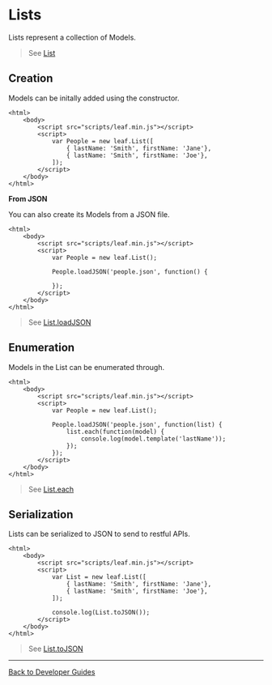 # Lists

Lists represent a collection of Models.

> See [List](https://github.com/leaf-web/leaf.js/blob/master/docs/api.md#leaf.List)

## Creation

Models can be initally added using the constructor.

	<html>
		<body>
			<script src="scripts/leaf.min.js"></script>
			<script>
				var People = new leaf.List([
					{ lastName: 'Smith', firstName: 'Jane'},
					{ lastName: 'Smith', firstName: 'Joe'},					
				]);
			</script>
		</body>
	</html>

**From JSON**

You can also create its Models from a JSON file.

	<html>
		<body>
			<script src="scripts/leaf.min.js"></script>
			<script>
				var People = new leaf.List();

				People.loadJSON('people.json', function() {

				});
			</script>
		</body>
	</html>

> See [List.loadJSON](https://github.com/leaf-web/leaf.js/blob/master/docs/api.md#leaf.List.loadJSON)

## Enumeration

Models in the List can be enumerated through.

	<html>
		<body>
			<script src="scripts/leaf.min.js"></script>
			<script>
				var People = new leaf.List();

				People.loadJSON('people.json', function(list) {
					list.each(function(model) {
						console.log(model.template('lastName'));
					});
				});
			</script>
		</body>
	</html>

> See [List.each](https://github.com/leaf-web/leaf.js/blob/master/docs/api.md#leaf.List.each)

## Serialization

Lists can be serialized to JSON to send to restful APIs.

	<html>
		<body>
			<script src="scripts/leaf.min.js"></script>
			<script>
				var List = new leaf.List([
					{ lastName: 'Smith', firstName: 'Jane'},
					{ lastName: 'Smith', firstName: 'Joe'},					
				]);

				console.log(List.toJSON());
			</script>
		</body>
	</html>

> See [List.toJSON](https://github.com/leaf-web/leaf.js/blob/master/docs/api.md#leaf.List.toJSON)

----

[Back to Developer Guides](../guides.md)
